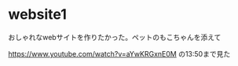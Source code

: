 # website1
おしゃれなwebサイトを作りたかった。ペットのもこちゃんを添えて

https://www.youtube.com/watch?v=aYwKRGxnE0M
の13:50まで見た
